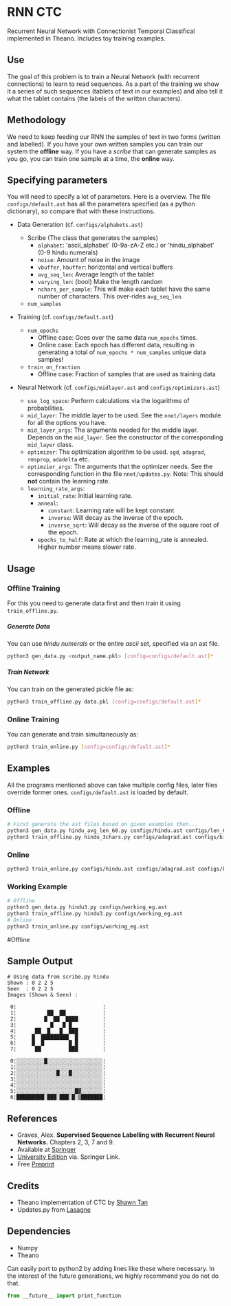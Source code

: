 # RNN CTC

Recurrent Neural Network with Connectionist Temporal Classifical implemented 
in Theano. Includes toy training examples.

## Use

The goal of this problem is to train a Neural Network (with recurrent connections) to learn to read 
sequences. As a part of the training we show it a series of such sequences (tablets of text in 
our examples) and also tell it what the tablet contains  (the labels of the written characters). 
 
## Methodology

We need to keep feeding our RNN the samples of text in two forms (written and labelled). If you 
have your own written samples you can train our system the **offline** way. If you have a 
*scribe* that can generate samples as you go, you can train one sample at a time, 
the **online** way. 

## Specifying parameters

You will need to specify a lot of parameters. Here is a overview. The file `configs/default.ast` 
has all the parameters specified (as a python dictionary), so compare that with these instructions.

* Data Generation (cf. `configs/alphabets.ast`)
    * Scribe (The class that generates the samples)
        * `alphabet`: 'ascii_alphabet' (0-9a-zA-Z etc.) or 'hindu_alphabet' (0-9 hindu numerals)
        * `noise`: Amount of noise in the image
        * `vbuffer`, `hbuffer`: horizontal and vertical buffers
        * `avg_seq_len`: Average length of the tablet  
        * `varying_len`: (bool) Make the length random
        * `nchars_per_sample`: This will make each tablet have the same number of characters. This 
        over-rides `avg_seq_len`.
    * `num_samples`

* Training (cf. `configs/default.ast`)
    * `num_epochs`
        * Offline case: Goes over the same data `num_epochs` times.
        * Online case: Each epoch has different data, resulting in generating a total of 
        `num_epochs * num_samples` unique data samples!
    * `train_on_fraction`
        * Offline case: Fraction of samples that are used as training data
        
* Neural Network (cf. `configs/midlayer.ast` and `configs/optimizers.ast`)
    * `use_log_space`: Perform calculations via the logarithms of probabilities.
    * `mid_layer`: The middle layer to be used. See the `nnet/layers` module for all the options you have.
    * `mid_layer_args`: The arguments needed for the middle layer. Depends on the `mid_layer`. 
    See the constructor of the corresponding `mid_layer` class. 
    * `optimizer`: The optimization algorithm to be used. `sgd`, `adagrad`, `rmsprop`, 
    `adadelta` etc. 
    * `optimzier_args`: The arguments that the optimizer needs. See the corresponding function in
     the file `nnet/updates.py`. 
        Note: This should **not** contain the learning rate.
    * `learning_rate_args`: 
        * `initial_rate`: Initial learning rate.
        * `anneal`: 
            * `constant`: Learning rate will be kept constant
            * `inverse`: Will decay as the inverse of the epoch.
            * `inverse_sqrt`: Will decay as the inverse of the square root of the epoch.
        * `epochs_to_half`: Rate at which the learning_rate is annealed. Higher number means 
        slower rate.

## Usage

### Offline Training
  
For this you need to generate data first and then train it using `train_offline.py`. 

##### Generate Data
You can use *hindu numerals* or the entire *ascii* set, specified via an ast file.

```sh
python3 gen_data.py <output_name.pkl> [config=configs/default.ast]*
```

##### Train  Network
You can train on the generated pickle file as:

```sh
python3 train_offline.py data.pkl [config=configs/default.ast]*
```

### Online Training
You can generate and train simultaneously as:

```sh
python3 train_online.py [config=configs/default.ast]*
```

## Examples

All the programs mentioned above can take multiple config files, later files override former ones.
 `configs/default.ast` is loaded by default.  

### Offline
```sh
# First generate the ast files based on given examples then...
python3 gen_data.py hindu_avg_len_60.py configs/hindu.ast configs/len_60.ast
python3 train_offline.py hindu_3chars.py configs/adagrad.ast configs/bilstm.ast configs/ilr.01.ast
```

### Online
```sh
python3 train_online.py configs/hindu.ast configs/adagrad.ast configs/bilstm.ast configs/ilr.01.ast
```

### Working Example
```sh
# Offline
python3 gen_data.py hindu3.py configs/working_eg.ast
python3 train_offline.py hindu3.py configs/working_eg.ast
# Online
python3 train_online.py configs/working_eg.ast
```


#Offline


## Sample Output
```
# Using data from scribe.py hindu
Shown : 0 2 2 5 
Seen  : 0 2 2 5 
Images (Shown & Seen) : 

 0¦                            ¦
 1¦          ██  ██            ¦
 2¦         █  ██  ████        ¦
 3¦           █   █ █          ¦
 4¦      ██  █   █  ███        ¦
 5¦     █  █████████  █        ¦
 6¦     █  █        █ █        ¦
 7¦      ██         ███        ¦
 
 0¦░░░░░░░░░█░░░░░░░░░░░░░░░░░░¦
 1¦░░░░░░░░░░░░░░░░░░░░░░░░░░░░¦
 2¦░░░░░░░░░░░░░█░░░█░░░░░░░░░░¦
 3¦░░░░░░░░░░░░░░░░░░░░░░░░░░░░¦
 4¦░░░░░░░░░░░░░░░░░░░░░░░░░░░░¦
 5¦░░░░░░░░░░░░░░░░░░░█▓░░░░░░░¦
 6¦█████████░███░███░█░▒███████¦

```
## References
* Graves, Alex. **Supervised Sequence Labelling with Recurrent Neural Networks.** Chapters 2, 3, 7 and 9.
 * Available at [Springer](http://www.springer.com/engineering/computational+intelligence+and+complexity/book/978-3-642-24796-5)
 * [University Edition](http://link.springer.com/book/10.1007%2F978-3-642-24797-2) via. Springer Link.
 * Free [Preprint](http://www.cs.toronto.edu/~graves/preprint.pdf)

## Credits
* Theano implementation of CTC by [Shawn Tan](https://github.com/shawntan/theano-ctc/)
* Updates.py from [Lasagne](http://lasagne.readthedocs.org/en/latest/modules/updates.html)

## Dependencies
* Numpy
* Theano

Can easily port to python2 by adding lines like these where necessary. In the interest of the 
future generations, we highly recommend you do not do that.
``` python
from __future__ import print_function
```
